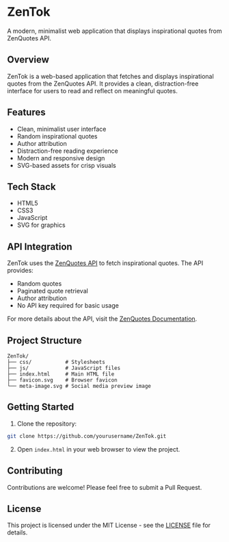 # ZenTok

A modern, minimalist web application that displays inspirational quotes from ZenQuotes API.

## Overview

ZenTok is a web-based application that fetches and displays inspirational quotes from the ZenQuotes API. It provides a clean, distraction-free interface for users to read and reflect on meaningful quotes.

## Features

- Clean, minimalist user interface
- Random inspirational quotes
- Author attribution
- Distraction-free reading experience
- Modern and responsive design
- SVG-based assets for crisp visuals

## Tech Stack

- HTML5
- CSS3
- JavaScript
- SVG for graphics

## API Integration

ZenTok uses the [ZenQuotes API](https://zenquotes.io/) to fetch inspirational quotes. The API provides:
- Random quotes
- Paginated quote retrieval
- Author attribution
- No API key required for basic usage

For more details about the API, visit the [ZenQuotes Documentation](https://docs.zenquotes.io/zenquotes-documentation/).

## Project Structure

```
ZenTok/
├── css/           # Stylesheets
├── js/            # JavaScript files
├── index.html     # Main HTML file
├── favicon.svg    # Browser favicon
└── meta-image.svg # Social media preview image
```

## Getting Started

1. Clone the repository:
```bash
git clone https://github.com/yourusername/ZenTok.git
```

2. Open `index.html` in your web browser to view the project.

## Contributing

Contributions are welcome! Please feel free to submit a Pull Request.

## License

This project is licensed under the MIT License - see the [LICENSE](LICENSE) file for details. 